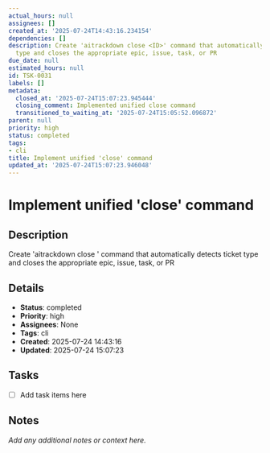 ```yaml
---
actual_hours: null
assignees: []
created_at: '2025-07-24T14:43:16.234154'
dependencies: []
description: Create 'aitrackdown close <ID>' command that automatically detects ticket
  type and closes the appropriate epic, issue, task, or PR
due_date: null
estimated_hours: null
id: TSK-0031
labels: []
metadata:
  closed_at: '2025-07-24T15:07:23.945444'
  closing_comment: Implemented unified close command
  transitioned_to_waiting_at: '2025-07-24T15:05:52.096872'
parent: null
priority: high
status: completed
tags:
- cli
title: Implement unified 'close' command
updated_at: '2025-07-24T15:07:23.946048'
---
```


# Implement unified 'close' command

## Description
Create 'aitrackdown close <ID>' command that automatically detects ticket type and closes the appropriate epic, issue, task, or PR

## Details
- **Status**: completed
- **Priority**: high
- **Assignees**: None
- **Tags**: cli
- **Created**: 2025-07-24 14:43:16
- **Updated**: 2025-07-24 15:07:23

## Tasks
- [ ] Add task items here

## Notes
_Add any additional notes or context here._
